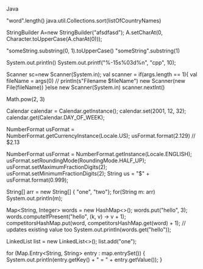 Java

"word".length()
java.util.Collections.sort(listOfCountryNames)

StringBuilder A=new StringBuilder("afsdfasd");
A.setCharAt(0, Character.toUpperCase(A.charAt(0)));

"someString.substring(0, 1).toUpperCase()
"someString".substring(1)

System.out.println()
System.out.printf("%-15s%03d%n", "cpp", 10);

Scanner sc=new Scanner(System.in);
val scanner = if(args.length == 1){
val fileName = args(0)
	// println(s"Filename $fileName")
	new Scanner(new File(fileName))
}else
	new Scanner(System.in)
scanner.nextInt()

Math.pow(2, 3)

Calendar calendar = Calendar.getInstance();
calendar.set(2001, 12, 32);
calendar.get(Calendar.DAY_OF_WEEK);

NumberFormat usFormat = NumberFormat.getCurrencyInstance(Locale.US);
usFormat.format(2.129) // $2.13

NumberFormat usFormat = NumberFormat.getInstance(Locale.ENGLISH);
usFormat.setRoundingMode(RoundingMode.HALF_UP);
usFormat.setMaximumFractionDigits(2);
usFormat.setMinimumFractionDigits(2);
String us = "$" + usFormat.format(0.999);

String[] arr = new String[] { "one", "two"};
for(String m: arr)
  System.out.println(m);

Map<String, Integer> words = new HashMap<>();
words.put("hello", 3);
words.computeIfPresent("hello", (k, v) -> v + 1);
competitorsHashMap.put(word, competitorsHashMap.get(word) + 1); // updates existing value too
System.out.println(words.get("hello"));

LinkedList<String> list = new LinkedList<>();
list.add("one");

for (Map.Entry<String, String> entry : map.entrySet()) {
	System.out.println(entry.getKey() + " = " + entry.getValue());
}
